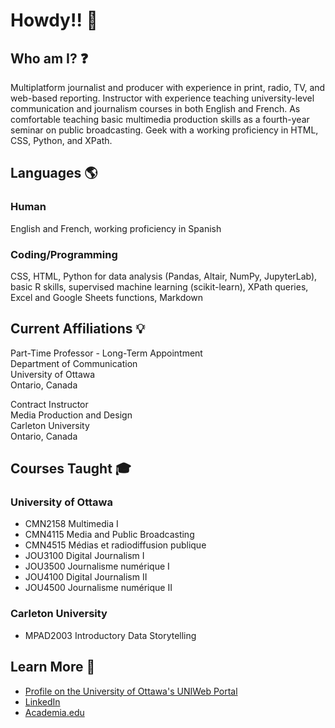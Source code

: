 # Howdy!! 👋

<!--
**jsmarier/jsmarier** is a ✨ _special_ ✨ repository because its `README.md` (this file) appears on your GitHub profile.
-->

## Who am I? ❓

Multiplatform journalist and producer with experience in print, radio, TV, and web-based reporting. Instructor with experience teaching university-level communication and journalism courses in both English and French. As comfortable teaching basic multimedia production skills as a fourth-year seminar on public broadcasting. Geek with a working proficiency in HTML, CSS, Python, and XPath.

## Languages 🌎

### Human

English and French, working proficiency in Spanish

### Coding/Programming

CSS, HTML, Python for data analysis (Pandas, Altair, NumPy, JupyterLab), basic R skills, supervised machine learning (scikit-learn), XPath queries, Excel and Google Sheets functions, Markdown

## Current Affiliations 💡

Part-Time Professor - Long-Term Appointment<br>
Department of Communication<br>
University of Ottawa<br>
Ontario, Canada<br>

Contract Instructor<br>
Media Production and Design<br>
Carleton University<br>
Ontario, Canada<br>

## Courses Taught 🎓

### University of Ottawa

- CMN2158 Multimedia I
- CMN4115 Media and Public Broadcasting
- CMN4515 Médias et radiodiffusion publique
- JOU3100 Digital Journalism I
- JOU3500 Journalisme numérique I
- JOU4100 Digital Journalism II
- JOU4500 Journalisme numérique II

### Carleton University

- MPAD2003 Introductory Data Storytelling

## Learn More 🔗

- [Profile on the University of Ottawa's UNIWeb Portal](https://uniweb.uottawa.ca/members/4204)
- [LinkedIn](https://www.linkedin.com/in/jsmarier/)
- [Academia.edu](https://uottawa.academia.edu/jsmarier)
